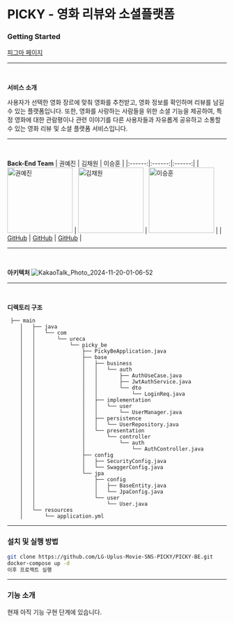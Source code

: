 # PICKY - 영화 리뷰와 소셜플랫폼

### Getting Started
[피그마 페이지](https://www.figma.com/design/rpAlhiLds5pygwPfPpD4lp/PICKY-%EB%94%94%EC%9E%90%EC%9D%B8-%EC%99%84%EC%84%B1%EB%B3%B8?node-id=0-1&node-type=canvas&t=pwFCyVmMoN1a41le-0)<br />

---
<br />

**서비스 소개**

사용자가 선택한 영화 장르에 맞춰 영화를 추천받고, 영화 정보를 확인하며 리뷰를 남길 수 있는 플랫폼입니다. 또한, 영화를 사랑하는 사람들을 위한 소셜 기능을 제공하여, 특정 영화에 대한 관람평이나 관련 이야기를 다른 사용자들과 자유롭게 공유하고 소통할 수 있는 영화 리뷰 및 소셜 플랫폼 서비스입니다.

---
<br />

**Back-End Team**
| 권예진 | 김채원 | 이승훈 |
|:------:|:------:|:------:|
| <img src="https://file.notion.so/f/f/d159176b-8a5a-4fae-a499-a6b9c2e1223d/6e8573c3-0d20-4522-8bd0-36db76fad9a1/KakaoTalk_Photo_2024-09-24-17-29-43.jpeg?table=block&id=3c0f7a39-c2e0-4fa3-8b72-28992f3b8992&spaceId=d159176b-8a5a-4fae-a499-a6b9c2e1223d&expirationTimestamp=1732111200000&signature=4K9M42pvVT1LY2PKbssiA9fGCK6jt2IHPitEJl6NbwA&downloadName=KakaoTalk_Photo_2024-09-24-17-29-43.jpeg" alt="권예진" width="150"> | <img src="https://file.notion.so/f/f/d159176b-8a5a-4fae-a499-a6b9c2e1223d/6e9ad288-5b3d-4794-a019-8a20afa52cce/Capture_decran_2024-11-12_a_13.38.08.png?table=block&id=7211cb08-13dc-4fa7-abfb-0921592e204f&spaceId=d159176b-8a5a-4fae-a499-a6b9c2e1223d&expirationTimestamp=1732111200000&signature=iuV15kjxv0PzmssgpRxIFQCkM6r6ZpemETt3AsKPUPc&downloadName=Capture+d%E2%80%99e%CC%81cran+2024-11-12+a%CC%80+13.38.08.png" alt="김채원" width="150"> | <img src="https://file.notion.so/f/f/d159176b-8a5a-4fae-a499-a6b9c2e1223d/1c215bcb-551a-4067-983c-894e275eea34/Capture_decran_2024-11-12_a_15.02.50.png?table=block&id=e20d81d9-219d-40de-8b28-8cd93a95d1aa&spaceId=d159176b-8a5a-4fae-a499-a6b9c2e1223d&expirationTimestamp=1732111200000&signature=iQaY-trmoc3Eyw6hx05N68ArvYeSYLSVt320BgIq1LY&downloadName=Capture+d%E2%80%99e%CC%81cran+2024-11-12+a%CC%80+15.02.50.png" alt="이승훈" width="150"> |
| [GitHub](https://github.com/YaeJinKwon) | [GitHub](https://github.com/PeindreLaColline) | [GitHub](https://github.com/lsh981127) |

---
<br />

**아키텍처**
![KakaoTalk_Photo_2024-11-20-01-06-52](https://github.com/user-attachments/assets/edd360c5-7d24-49e2-bc59-945193993086)

---
<br />

**디렉토리 구조**

```planeText
 ├── main
    │   ├── java
    │   │   └── com
    │   │       └── ureca
    │   │           └── picky_be
    │   │               ├── PickyBeApplication.java
    │   │               ├── base
    │   │               │   ├── business
    │   │               │   │   └── auth
    │   │               │   │       ├── AuthUseCase.java
    │   │               │   │       ├── JwtAuthService.java
    │   │               │   │       └── dto
    │   │               │   │           └── LoginReq.java
    │   │               │   ├── implementation
    │   │               │   │   └── user
    │   │               │   │       └── UserManager.java
    │   │               │   ├── persistence
    │   │               │   │   └── UserRepository.java
    │   │               │   └── presentation
    │   │               │       └── controller
    │   │               │           └── auth
    │   │               │               └── AuthController.java
    │   │               ├── config
    │   │               │   ├── SecurityConfig.java
    │   │               │   └── SwaggerConfig.java
    │   │               └── jpa
    │   │                   ├── config
    │   │                   │   ├── BaseEntity.java
    │   │                   │   └── JpaConfig.java
    │   │                   └── user
    │   │                       └── User.java
    │   └── resources
    │       └── application.yml
```
---

### 설치 및 실행 방법

```bash
git clone https://github.com/LG-Uplus-Movie-SNS-PICKY/PICKY-BE.git
docker-compose up -d
이후 프로젝트 실행
```

---

### 기능 소개

현재 아직 기능 구현 단계에 있습니다.
